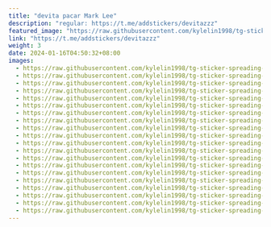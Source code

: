 ```yaml
---
title: "devita pacar Mark Lee"
description: "regular: https://t.me/addstickers/devitazzz"
featured_image: "https://raw.githubusercontent.com/kylelin1998/tg-sticker-spreading-worldwide-images/main/img/6070ce8c-1f18-49f7-9ac2-47623f0b263b.jpg"
link: "https://t.me/addstickers/devitazzz"
weight: 3
date: 2024-01-16T04:50:32+08:00
images:
  - https://raw.githubusercontent.com/kylelin1998/tg-sticker-spreading-worldwide-images/main/img/6070ce8c-1f18-49f7-9ac2-47623f0b263b.jpg
  - https://raw.githubusercontent.com/kylelin1998/tg-sticker-spreading-worldwide-images/main/img/cdaf3f38-4ca5-4dc8-b948-c6266b206406.jpg
  - https://raw.githubusercontent.com/kylelin1998/tg-sticker-spreading-worldwide-images/main/img/656b667b-ece6-42c0-a7b1-e70481b51dde.jpg
  - https://raw.githubusercontent.com/kylelin1998/tg-sticker-spreading-worldwide-images/main/img/a38f787f-dac3-42a9-9c83-3c7e722dc728.jpg
  - https://raw.githubusercontent.com/kylelin1998/tg-sticker-spreading-worldwide-images/main/img/1c681633-b77a-471e-82e9-4c88945da9b6.jpg
  - https://raw.githubusercontent.com/kylelin1998/tg-sticker-spreading-worldwide-images/main/img/c42c75a0-10c8-448f-b40b-12a8e2a89dfa.jpg
  - https://raw.githubusercontent.com/kylelin1998/tg-sticker-spreading-worldwide-images/main/img/5b97e15d-ec2f-4093-af06-b4010569e20f.jpg
  - https://raw.githubusercontent.com/kylelin1998/tg-sticker-spreading-worldwide-images/main/img/189c3bae-62c5-4e64-a4ba-8d2de904aef7.jpg
  - https://raw.githubusercontent.com/kylelin1998/tg-sticker-spreading-worldwide-images/main/img/6abe61c1-a77f-47c6-92be-a5c00411a36c.jpg
  - https://raw.githubusercontent.com/kylelin1998/tg-sticker-spreading-worldwide-images/main/img/c0cf661e-8c4c-48f5-96ed-ea801d095f6c.jpg
  - https://raw.githubusercontent.com/kylelin1998/tg-sticker-spreading-worldwide-images/main/img/3adce116-627e-453a-b815-4c9355723c5a.jpg
  - https://raw.githubusercontent.com/kylelin1998/tg-sticker-spreading-worldwide-images/main/img/16edf95e-73e4-46a7-8fe5-0cea43e8fe5c.jpg
  - https://raw.githubusercontent.com/kylelin1998/tg-sticker-spreading-worldwide-images/main/img/66798db1-0298-4edc-ae31-2cc42304f338.jpg
  - https://raw.githubusercontent.com/kylelin1998/tg-sticker-spreading-worldwide-images/main/img/f607ccd5-412a-445e-864e-face11a2831e.jpg
  - https://raw.githubusercontent.com/kylelin1998/tg-sticker-spreading-worldwide-images/main/img/3d3772a4-c090-4e9e-be7b-c919e689b697.jpg
  - https://raw.githubusercontent.com/kylelin1998/tg-sticker-spreading-worldwide-images/main/img/994e86b0-8660-4976-a3b8-ac8f0e4054b4.jpg
  - https://raw.githubusercontent.com/kylelin1998/tg-sticker-spreading-worldwide-images/main/img/2e5f3464-1752-4d9a-9ee3-8ab46780621c.jpg
  - https://raw.githubusercontent.com/kylelin1998/tg-sticker-spreading-worldwide-images/main/img/95ce64d4-7887-4b96-897e-b942db3d0595.jpg
  - https://raw.githubusercontent.com/kylelin1998/tg-sticker-spreading-worldwide-images/main/img/03bbe63a-dde2-4a87-9c4f-6ca2b3c026dd.jpg
  - https://raw.githubusercontent.com/kylelin1998/tg-sticker-spreading-worldwide-images/main/img/a1272fe3-42ab-456f-8c8a-5f242aed2455.jpg
---
```

